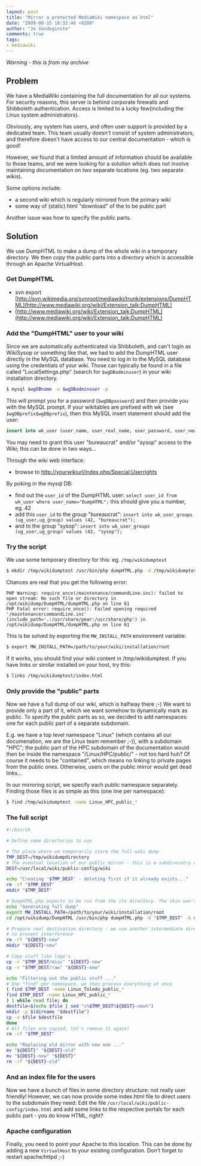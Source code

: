 ```yaml
---
layout: post
title: "Mirror a protected MediaWiki namespace as html"
date: "2009-06-15 18:32:46 +0200"
author: "Jo Vandeginste"
comments: true
tags:
- mediawiki
---
```


*Warning - this is from my archive*

## Problem

We have a MediaWiki containing the full documentation for all our systems. For security reasons, this server is behind corporate firewalls and Shibboleth authentication. Access is limited to a lucky few(including the Linux system administrators).

Obviously, any system has users, and often user support is provided by a dedicated team. This team usually doesn't consist of system administrators, and therefore doesn't have access to our central documentation - which is good!

However, we found that a limited amount of information should be available to those teams, and we were looking for a solution which does not involve maintaining documentation on two separate locations (eg. two separate wikis).

Some options include:

* a second wiki which is regularly mirrored from the primary wiki
* some way of (static) html "download" of the to be public part

Another issue was how to specify the public parts.

## Solution

We use DumpHTML to make a dump of the whole wiki in a temporary directory. We then copy the public parts into a directory which is accessible through an Apache VirtualHost.

### Get DumpHTML

* svn export [http://svn.wikimedia.org/svnroot/mediawiki/trunk/extensions/DumpHTML](http://www.mediawiki.org/wiki/Extension_talk:DumpHTML)
* [http://www.mediawiki.org/wiki/Extension_talk:DumpHTML](http://www.mediawiki.org/wiki/Extension_talk:DumpHTML)

### Add the "DumpHTML" user to your wiki

Since we are automatically authenticated via Shibboleth, and can't login as WikiSysop or something like that, we had to add the DumpHTML user directly in the MySQL database. You need to log in to the MySQL database using the credentials of your wiki. Those can typically be found in a file called "LocalSettings.php" (search for `$wgDBadminuser`) in your wiki installation directory.

```bash
$ mysql $wgDBname -u $wgDBadminuser -p
```

This will prompt you for a password (`$wgDBpassword`) and then provide you with the MySQL prompt.
If your wikitables are prefixed with wk (see `$wgDBprefix$wgDBprefix`), then this MySQL insert statement should add the user:

```sql
insert into wk_user (user_name, user_real_name, user_password, user_newpassword, user_newpass_time, user_email, user_options, user_touched, user_token, user_email_authenticated, user_email_token, user_email_token_expires, user_registration, user_editcount) VALUES ("DumpHTML", "DumpHTML", "nologin", "", "NULL", "", "quickbar=1\nunderline=2\ncols=80\nrows=25\nsearchlimit=20\ncontextlines=5\ncontextchars=50\nskin=\nmath=1\nrcdays=7\nrclimit=50\nwllimit=250\nhighlightbroken==1\nstubthreshold=0\npreviewontop=1\neditsection=1\neditsectiononrightclick=0\nshowtoc=1\nshowtoolbar=1\ndate=default\nimagesize=2\nthumbsize=2\nrememberpassword=0\nenotifwatchlistpages=0\nenotifusertalkpages=1\nenotifminoredits=0\nenotifrevealaddr=0\nshownumberswatching=1\nfancysig=0\nexternaleditor=0\nexternaldiff=0\nshowjumplinks=1\nnumberheadings=0\nuselivepreview=0\nwatchlistdays=3\nvariant=en\nlanguage=en\nsearchNs0=1", "20090615124318", "3034252b230ab51f25ea42b99949b675", "NULL", "NULL", "NULL", "20090121092840", "178")
```

You may need to grant this user "bureaucrat" and/or "sysop" access to the Wiki; this can be done in two ways...

Through the wiki web interface:

* browse to [http://yourwikiurl/index.php/Special:Userrights](http://yourwikiurl/index.php/Special:Userrights)

By poking in the mysql DB:

* find out the `user_id` of the DumpHTML user: `select user_id from wk_user where user_name="DumpHTML";` this should give you a number, eg. 42
* add this `user_id` to the group "bureaucrat": `insert into wk_user_groups (ug_user,ug_group) values (42, "bureaucrat");`
* and to the group "sysop": `insert into wk_user_groups (ug_user,ug_group) values (42, "sysop");`

### Try the script

We use some temporary directory for this: eg. `/tmp/wikidumptest`

```bash
$ mkdir /tmp/wikidumptest /usr/bin/php dumpHTML.php -d /tmp/wikidumptest -k monobook --image-snapshot --force-copy
```

Chances are real that you get the following error:

```
PHP Warning: require_once(/maintenance/commandLine.inc): failed to open stream: No such file or directory in /opt/wikidump/DumpHTML/dumpHTML.php on line 61
PHP Fatal error: require_once(): Failed opening required '/maintenance/commandLine.inc' (include_path='.:/usr/share/pear:/usr/share/php') in /opt/wikidump/DumpHTML/dumpHTML.php on line 61
```

This is be solved by exporting the `MW_INSTALL_PATH` environment variable:

```bash
$ export MW_INSTALL_PATH=/path/to/your/wiki/installation/root
```

If it works, you should find your wiki content in /tmp/wikidumptest. If you have links or similar installed on your host, try this:

```bash
$ links /tmp/wikidumptest/index.html
```

### Only provide the "public" parts

Now we have a full dump of our wiki, which is halfway there ;-) We want to provide only a part of it, which we want somehow to dynamically mark as public. To specify the public parts as so, we decided to add namespaces: one for each public part of a separate subdomain.

E.g. we have a top level namespace "Linux" (which contains all our documenation, we are the Linux team remember ;-)), with a subdomain "HPC"; the public part of the HPC subdomain of the documentation would then be inside the namespace "/Linux/HPC/public/" - not too hard huh? Of course it needs to be "contained", which means no linking to private pages from the public ones. Otherwise, users on the public mirror would get dead links...

In our mirroring script, we specify each public namespace separately. Finding those files is as simple as this (one line per namespace):

```bash
$ find /tmp/wikidumptest -name Linux_HPC_public_*
```

### The full script

```bash
#!/bin/sh

# Define some directories to use

# The place where we temporarily store the full wiki dump
TMP_DEST=/tmp/wikidumpdirectory
# The eventual location of our public mirror - this is a subdirecotry of the site
DEST=/usr/local/wiki/public-config/wiki

echo "Creating '$TMP_DEST' - deleting first if it already exists..."
rm -rf "$TMP_DEST"
mkdir "$TMP_DEST"

# DumpHTML.php expects to be run from the its directory. The skin won't get HTMLified if you run it from another directory
echo "Generating full dump"
export MW_INSTALL_PATH=/path/to/your/wiki/installation/root
cd /opt/wikidump/DumpHTML /usr/bin/php dumpHTML.php -d "$TMP_DEST" -k monobook --image-snapshot --force-copy

# Prepare real destination directory - we use another intermediate directory,
# to prevent interference
rm -rf "${DEST}-new"
mkdir "${DEST}-new"

# Copy stuff like logo's
cp -r "$TMP_DEST/misc" "${DEST}-new"
cp -r "$TMP_DEST/raw" "${DEST}-new"

echo "Filtering out the public stuff ..."
# One "find" per namespace, we then process everything at once
( find $TMP_DEST -name Linux_Toledo_public_*
find $TMP_DEST -name Linux_HPC_public_*
) | while read file; do
destfile=$(echo $file | sed "s%$TMP_DEST%${DEST}-new%")
mkdir -p $(dirname "$destfile")
cp -v $file $destfile
done
# All files are copied, let's remove it again!
rm -rf "$TMP_DEST"

echo "Replacing old mirror with new one ..."
mv "${DEST}" "${DEST}-old"
mv "${DEST}-new" "${DEST}"
rm -rf "${DEST}-old"
```

### And an index file for the users

Now we have a bunch of files in some directory structure: not really user friendly! However, we can now provide some index.html file to direct users to the subdomain they need:
Edit the file `/usr/local/wiki/public-config/index.html` and add some links to the respective portals for each public part - you do know HTML, right?

### Apache configuration

Finally, you need to point your Apache to this location. This can be done by adding a new `VirtualHost` to your existing configuration.
Don't forget to restart apache/httpd ;-)
